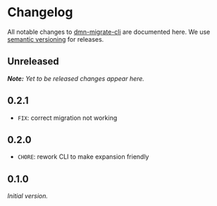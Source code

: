 # Changelog

All notable changes to [dmn-migrate-cli](https://github.com/bpmn-io/dmn-migrate-cli) are documented here. We use [semantic versioning](http://semver.org/) for releases.

## Unreleased

___Note:__ Yet to be released changes appear here._

## 0.2.1

* `FIX`: correct migration not working

## 0.2.0

* `CHORE`: rework CLI to make expansion friendly

## 0.1.0

_Initial version._

